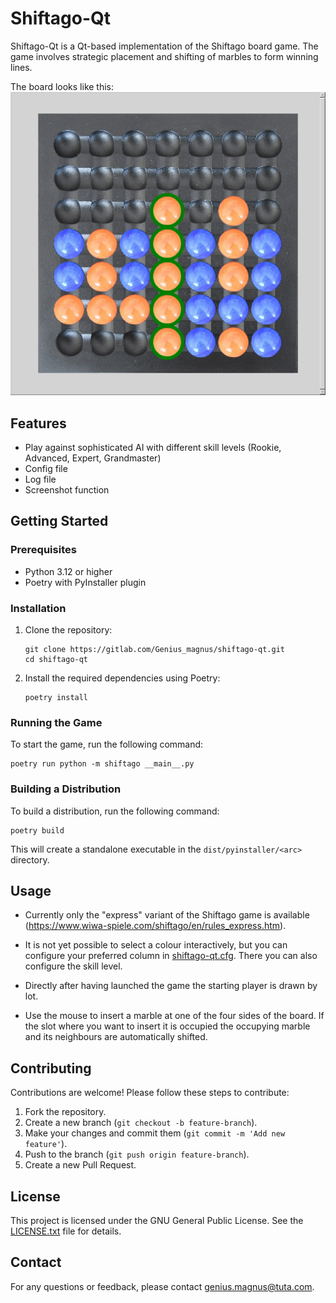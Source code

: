 # Shiftago-Qt

Shiftago-Qt is a Qt-based implementation of the Shiftago board game. The game involves strategic placement and shifting of marbles to form winning lines.

The board looks like this: ![board_sample_image.jpg](board_sample_image.jpg)

## Features

- Play against sophisticated AI with different skill levels (Rookie, Advanced, Expert, Grandmaster)
- Config file
- Log file
- Screenshot function

## Getting Started

### Prerequisites

- Python 3.12 or higher
- Poetry with PyInstaller plugin

### Installation

1. Clone the repository:
    ```
    git clone https://gitlab.com/Genius_magnus/shiftago-qt.git
    cd shiftago-qt
    ```

2. Install the required dependencies using Poetry:
    ```
    poetry install
    ```

### Running the Game

To start the game, run the following command:
    
  ```
  poetry run python -m shiftago __main__.py
  ```
    
### Building a Distribution

To build a distribution, run the following command:
  ```
  poetry build
  ```

This will create a standalone executable in the `dist/pyinstaller/<arc>` directory.

## Usage

- Currently only the "express" variant of the Shiftago game is available
(https://www.wiwa-spiele.com/shiftago/en/rules_express.htm).

- It is not yet possible to select a colour interactively, but you
  can configure your preferred column in [shiftago-qt.cfg](shiftago-qt.cfg). There you can also
  configure the skill level.
- Directly after having launched the game the starting player is drawn by lot.
- Use the mouse to insert a marble at one of the four sides of the board. If the slot where you
  want to insert it is occupied the occupying marble and its neighbours are automatically shifted.

## Contributing

Contributions are welcome! Please follow these steps to contribute:

1. Fork the repository.
2. Create a new branch (`git checkout -b feature-branch`).
3. Make your changes and commit them (`git commit -m 'Add new feature'`).
4. Push to the branch (`git push origin feature-branch`).
5. Create a new Pull Request.

## License

This project is licensed under the GNU General Public License. See the [LICENSE.txt](LICENSE.txt) file for details.

## Contact

For any questions or feedback, please contact [genius.magnus@tuta.com](mailto:genius.magnus@tuta.com).
